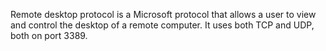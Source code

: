 Remote desktop protocol is a Microsoft protocol that allows a user to view and control the desktop of a remote computer. It uses both TCP and UDP, both on port 3389.